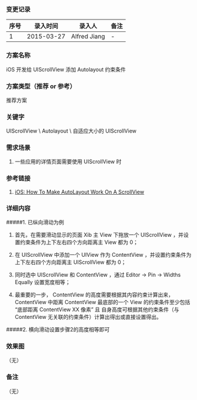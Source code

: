 ### 变更记录
| 序号 | 录入时间 | 录入人 | 备注 |
| -- | -- | -- | -- |
| 1 | 2015-03-27 | Alfred Jiang | - |

### 方案名称
iOS 开发给 UIScrollView 添加 Autolayout 约束条件

### 方案类型（推荐 or 参考）
推荐方案

### 关键字
UIScrollView \ Autolayout \ 自适应大小的 UIScrollView

### 需求场景
1. 一些应用的详情页面需要使用 UIScrollView 时

### 参考链接
1. [iOS: How To Make AutoLayout Work On A ScrollView](http://natashatherobot.com/ios-autolayout-scrollview/)

### 详细内容

#####1. 已纵向滑动为例

1. 首先，在需要滑动显示的页面 Xib 主 View 下拖放一个 UIScrollView ，并设置约束条件为上下左右四个方向距离主 View 都为 0；

2. 在 UIScrollView 中添加一个 UIView 作为 ContentView ，并设置约束条件为上下左右四个方向距离主 UIScrollView 都为 0；

3. 同时选中 UIScrollView 和 ContentView ，通过 Editor -> Pin -> Widths Equally 设置宽度相等；

4. 最重要的一步， ContentView 的高度需要根据其内容约束计算出来，ContentView 中距离 ContentView 最底部的一个 View 的约束条件至少包括 “底部距离 ContentView XX 像素” 且 自身高度可根据其他约束条件（与 ContentView 无关联的约束条件）计算出得出或直接设置得出。

#####2. 横向滑动设置步骤2的高度相等即可

### 效果图
（无）

### 备注
（无）
